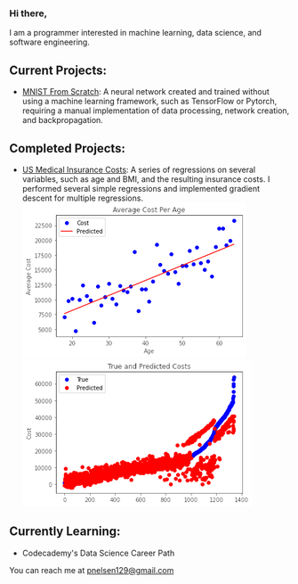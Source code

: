 ### Hi there,

I am a programmer interested in machine learning, data science, and software engineering.

## Current Projects:
- [MNIST From Scratch](https://github.com/nelsen129/mnist-from-scratch): A neural network created and trained without using a machine learning framework, such as TensorFlow or Pytorch, requiring a manual implementation of data processing, network creation, and backpropagation.

## Completed Projects:
- [US Medical Insurance Costs](https://github.com/nelsen129/us-medical-insurance-costs): A series of regressions on several variables, such as age and BMI, and the resulting insurance costs. I performed several simple regressions and implemented gradient descent for multiple regressions.  
![jpg](images/insurance_age_cost.png)
![jpg](images/insurance_multiple_cost.png)

## Currently Learning:
- Codecademy's Data Science Career Path


You can reach me at pnelsen129@gmail.com


<!--
**nelsen129/nelsen129** is a ✨ _special_ ✨ repository because its `README.md` (this file) appears on your GitHub profile.

Here are some ideas to get you started:

- 🔭 I’m currently working on ...
- 🌱 I’m currently learning ...
- 👯 I’m looking to collaborate on ...
- 🤔 I’m looking for help with ...
- 💬 Ask me about ...
- 📫 How to reach me: ...
- 😄 Pronouns: ...
- ⚡ Fun fact: ...
-->
